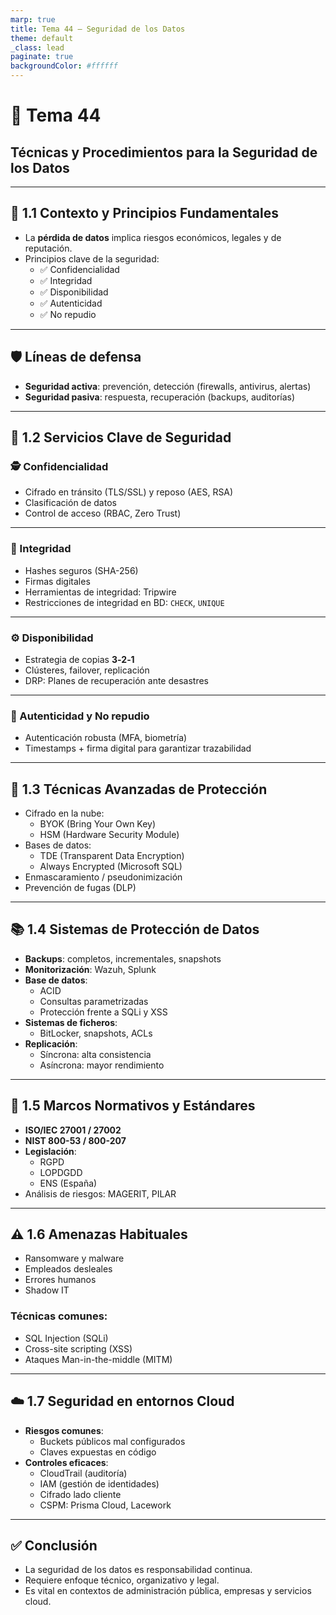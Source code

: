```yaml
---
marp: true
title: Tema 44 – Seguridad de los Datos
theme: default
_class: lead
paginate: true
backgroundColor: #ffffff
---
```


# 🔐 Tema 44  
## Técnicas y Procedimientos para la Seguridad de los Datos

---

## 🧱 1.1 Contexto y Principios Fundamentales

- La **pérdida de datos** implica riesgos económicos, legales y de reputación.
- Principios clave de la seguridad:
  - ✅ Confidencialidad
  - ✅ Integridad
  - ✅ Disponibilidad
  - ✅ Autenticidad
  - ✅ No repudio

---

## 🛡️ Líneas de defensa

- **Seguridad activa**: prevención, detección (firewalls, antivirus, alertas)
- **Seguridad pasiva**: respuesta, recuperación (backups, auditorías)

---

## 🔐 1.2 Servicios Clave de Seguridad

### 🕵️ Confidencialidad
- Cifrado en tránsito (TLS/SSL) y reposo (AES, RSA)
- Clasificación de datos
- Control de acceso (RBAC, Zero Trust)

---

### 🧮 Integridad
- Hashes seguros (SHA-256)
- Firmas digitales
- Herramientas de integridad: Tripwire
- Restricciones de integridad en BD: `CHECK`, `UNIQUE`

---

### ⚙️ Disponibilidad
- Estrategia de copias **3‑2‑1**
- Clústeres, failover, replicación
- DRP: Planes de recuperación ante desastres

---

### 🧍 Autenticidad y No repudio
- Autenticación robusta (MFA, biometría)
- Timestamps + firma digital para garantizar trazabilidad

---

## 🔐 1.3 Técnicas Avanzadas de Protección

- Cifrado en la nube:
  - BYOK (Bring Your Own Key)
  - HSM (Hardware Security Module)
- Bases de datos:
  - TDE (Transparent Data Encryption)
  - Always Encrypted (Microsoft SQL)
- Enmascaramiento / pseudonimización
- Prevención de fugas (DLP)

---

## 📚 1.4 Sistemas de Protección de Datos

- **Backups**: completos, incrementales, snapshots
- **Monitorización**: Wazuh, Splunk
- **Base de datos**:
  - ACID
  - Consultas parametrizadas
  - Protección frente a SQLi y XSS
- **Sistemas de ficheros**:
  - BitLocker, snapshots, ACLs
- **Replicación**:
  - Síncrona: alta consistencia
  - Asíncrona: mayor rendimiento

---

## 📏 1.5 Marcos Normativos y Estándares

- **ISO/IEC 27001 / 27002**
- **NIST 800-53 / 800-207**
- **Legislación**:
  - RGPD
  - LOPDGDD
  - ENS (España)
- Análisis de riesgos: MAGERIT, PILAR

---

## ⚠️ 1.6 Amenazas Habituales

- Ransomware y malware
- Empleados desleales
- Errores humanos
- Shadow IT

### Técnicas comunes:
- SQL Injection (SQLi)
- Cross-site scripting (XSS)
- Ataques Man-in-the-middle (MITM)

---

## ☁️ 1.7 Seguridad en entornos Cloud

- **Riesgos comunes**:
  - Buckets públicos mal configurados
  - Claves expuestas en código
- **Controles eficaces**:
  - CloudTrail (auditoría)
  - IAM (gestión de identidades)
  - Cifrado lado cliente
  - CSPM: Prisma Cloud, Lacework

---

## ✅ Conclusión

- La seguridad de los datos es responsabilidad continua.
- Requiere enfoque técnico, organizativo y legal.
- Es vital en contextos de administración pública, empresas y servicios cloud.

